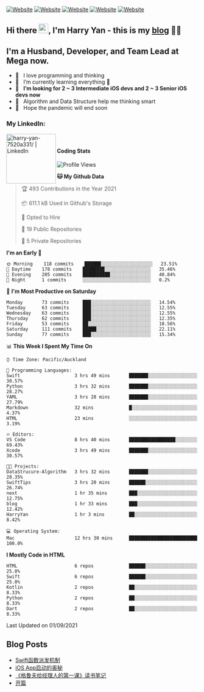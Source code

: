 [![Website](https://img.shields.io/badge/Swift-FA7343?style=for-the-badge&logo=swift&logoColor=white)](https://swift.org/blog/)
[![Website](https://img.shields.io/badge/Dart-0175C2?style=for-the-badge&logo=dart&logoColor=white)](https://dart.dev/tools/sdk)
[![Website](https://img.shields.io/badge/Kotlin-0095D5?&style=for-the-badge&logo=kotlin&logoColor=white)](https://developer.android.com/kotlin?gclid=CjwKCAjw1JeJBhB9EiwAV612yyBJK6NE-Iltekll2TQW2PnS4ijhe8gDua3nAh7o--FWFoWabiKBwxoCyfEQAvD_BwE&gclsrc=aw.ds)
[![Website](https://img.shields.io/badge/C%23-239120?style=for-the-badge&logo=c-sharp&logoColor=white)](https://docs.microsoft.com/en-us/dotnet/csharp/)
[![Website](https://img.shields.io/badge/Python-14354C?style=for-the-badge&logo=python&logoColor=white)](https://www.python.org/)

## Hi there <a href="https://harryyan.github.io"><img src="https://media.giphy.com/media/hvRJCLFzcasrR4ia7z/giphy.gif" width="25px"></a>,  I'm Harry Yan - this is my [blog] 👨‍💻

## I'm a Husband, Developer, and Team Lead at Mega now.

- 🔭 &nbsp; I love programming and thinking
- 🌱 &nbsp; I’m currently learning everything 🤣
- 👯 &nbsp; **I’m looking for 2 ~ 3 Intermediate iOS devs and 2 ~ 3 Senior iOS devs now**
- 👻 &nbsp; Algorithm and Data Structure help me thinking smart
- 👺 &nbsp; Hope the pandemic will end soon


### My LinkedIn:
[<img align="left" alt="harry-yan-7520a331/ | LinkedIn" width="130" src="https://img.shields.io/badge/LinkedIn-0077B5?style=for-the-badge&logo=linkedin&logoColor=white" />][linkedin]

<br />

#### Coding Stats

<!--START_SECTION:waka-->
![Profile Views](http://img.shields.io/badge/Profile%20Views-364-blue)

**🐱 My Github Data** 

> 🏆 493 Contributions in the Year 2021
 > 
> 📦 611.1 kB Used in Github's Storage 
 > 
> 💼 Opted to Hire
 > 
> 📜 19 Public Repositories 
 > 
> 🔑 5 Private Repositories  
 > 
**I'm an Early 🐤** 

```text
🌞 Morning    118 commits    ██████░░░░░░░░░░░░░░░░░░░   23.51% 
🌆 Daytime    178 commits    ████████░░░░░░░░░░░░░░░░░   35.46% 
🌃 Evening    205 commits    ██████████░░░░░░░░░░░░░░░   40.84% 
🌙 Night      1 commits      ░░░░░░░░░░░░░░░░░░░░░░░░░   0.2%

```
📅 **I'm Most Productive on Saturday** 

```text
Monday       73 commits     ███░░░░░░░░░░░░░░░░░░░░░░   14.54% 
Tuesday      63 commits     ███░░░░░░░░░░░░░░░░░░░░░░   12.55% 
Wednesday    63 commits     ███░░░░░░░░░░░░░░░░░░░░░░   12.55% 
Thursday     62 commits     ███░░░░░░░░░░░░░░░░░░░░░░   12.35% 
Friday       53 commits     ██░░░░░░░░░░░░░░░░░░░░░░░   10.56% 
Saturday     111 commits    █████░░░░░░░░░░░░░░░░░░░░   22.11% 
Sunday       77 commits     ███░░░░░░░░░░░░░░░░░░░░░░   15.34%

```


📊 **This Week I Spent My Time On** 

```text
⌚︎ Time Zone: Pacific/Auckland

💬 Programming Languages: 
Swift                    3 hrs 49 mins       ███████░░░░░░░░░░░░░░░░░░   30.57% 
Python                   3 hrs 32 mins       ███████░░░░░░░░░░░░░░░░░░   28.27% 
YAML                     3 hrs 28 mins       ███████░░░░░░░░░░░░░░░░░░   27.79% 
Markdown                 32 mins             █░░░░░░░░░░░░░░░░░░░░░░░░   4.37% 
HTML                     23 mins             ░░░░░░░░░░░░░░░░░░░░░░░░░   3.19%

🔥 Editors: 
VS Code                  8 hrs 40 mins       █████████████████░░░░░░░░   69.43% 
Xcode                    3 hrs 49 mins       ███████░░░░░░░░░░░░░░░░░░   30.57%

🐱‍💻 Projects: 
DataStrucure-Algorithm   3 hrs 32 mins       ███████░░░░░░░░░░░░░░░░░░   28.35% 
SwiftTips                3 hrs 20 mins       ██████░░░░░░░░░░░░░░░░░░░   26.74% 
next                     1 hr 35 mins        ███░░░░░░░░░░░░░░░░░░░░░░   12.75% 
blog                     1 hr 33 mins        ███░░░░░░░░░░░░░░░░░░░░░░   12.42% 
HarryYan                 1 hr 3 mins         ██░░░░░░░░░░░░░░░░░░░░░░░   8.42%

💻 Operating System: 
Mac                      12 hrs 30 mins      █████████████████████████   100.0%

```

**I Mostly Code in HTML** 

```text
HTML                     6 repos             ██████░░░░░░░░░░░░░░░░░░░   25.0% 
Swift                    6 repos             ██████░░░░░░░░░░░░░░░░░░░   25.0% 
Kotlin                   2 repos             ██░░░░░░░░░░░░░░░░░░░░░░░   8.33% 
Python                   2 repos             ██░░░░░░░░░░░░░░░░░░░░░░░   8.33% 
Dart                     2 repos             ██░░░░░░░░░░░░░░░░░░░░░░░   8.33%

```



 Last Updated on 01/09/2021
<!--END_SECTION:waka-->

## Blog Posts

<!-- BLOG-POST-LIST:START -->
- [Swift函数派发机制](https://harryyan.github.io/2021/08/27/Swift%E5%87%BD%E6%95%B0%E6%B4%BE%E5%8F%91%E6%9C%BA%E5%88%B6/)
- [iOS App启动的奥秘](https://harryyan.github.io/2021/04/20/iOS%20App%E5%90%AF%E5%8A%A8%E7%9A%84%E5%A5%A5%E7%A7%98/)
- [《格鲁夫给经理人的第一课》读书笔记](https://harryyan.github.io/2020/07/23/%E6%A0%BC%E9%B2%81%E5%A4%AB%E7%BB%99%E7%BB%8F%E7%90%86%E4%BA%BA%E7%9A%84%E7%AC%AC%E4%B8%80%E8%AF%BE%E8%AF%BB%E4%B9%A6%E7%AC%94%E8%AE%B0/)
- [开篇](https://harryyan.github.io/2019/04/19/%E5%BC%80%E7%AF%87%E5%AF%84%E8%AF%AD/)
<!-- BLOG-POST-LIST:END -->

[blog]: https://harryyan.github.io/
[linkedin]: https://linkedin.com/in/harry-yan-7520a331